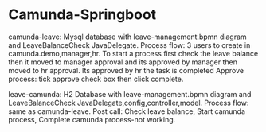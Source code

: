 # Camunda-Springboot

camunda-leave: Mysql database with leave-management.bpmn diagram and LeaveBalanceCheck JavaDelegate.
Process flow: 3 users to create in camunda.demo,manager,hr.
To start a process first check the leave balance then it moved to manager approval and its approved by manager then moved to hr approval. Its approved by hr the task is completed
Approve process: tick approve check box then click complete.


leave-camunda: H2 Database with leave-management.bpmn diagram and LeaveBalanceCheck JavaDelegate,config,controller,model.
Process flow: same as camunda-leave.
Post call: Check leave balance, Start camunda process, Complete camunda process-not working.
